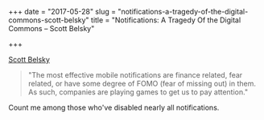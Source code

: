 +++
date = "2017-05-28"
slug = "notifications-a-tragedy-of-the-digital-commons-scott-belsky"
title = "Notifications: A Tragedy Of the Digital Commons – Scott Belsky"

+++

[Scott Belsky][1]

> "The most effective mobile notifications are finance related, fear related, or have some degree of FOMO (fear of missing out) in them. As such, companies are playing games to get us to pay attention."

Count me among those who've disabled nearly all notifications.

 [1]: https://medium.com/@scottbelsky/notifications-a-tragedy-of-the-digital-commons-4a4d5eef2bc8

